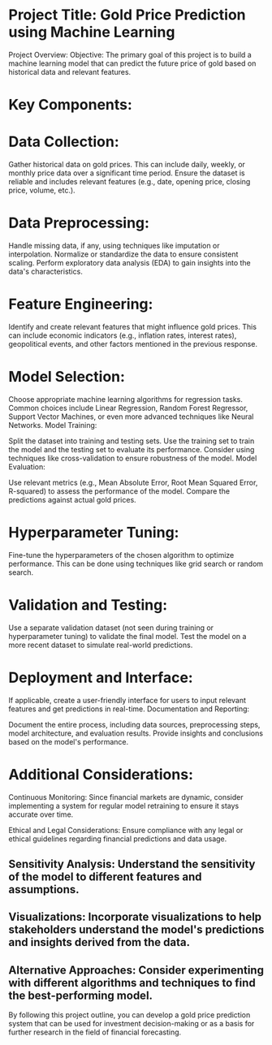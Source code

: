 # Project Title: Gold Price Prediction using Machine Learning
Project Overview:
Objective:
The primary goal of this project is to build a machine learning model that can predict the future price of gold based on historical data and relevant features.

# Key Components:
# Data Collection:

Gather historical data on gold prices. This can include daily, weekly, or monthly price data over a significant time period. Ensure the dataset is reliable and includes relevant features (e.g., date, opening price, closing price, volume, etc.).

# Data Preprocessing:
Handle missing data, if any, using techniques like imputation or interpolation.
Normalize or standardize the data to ensure consistent scaling.
Perform exploratory data analysis (EDA) to gain insights into the data's characteristics.
# Feature Engineering:

Identify and create relevant features that might influence gold prices. This can include economic indicators (e.g., inflation rates, interest rates), geopolitical events, and other factors mentioned in the previous response.
# Model Selection:

Choose appropriate machine learning algorithms for regression tasks. Common choices include Linear Regression, Random Forest Regressor, Support Vector Machines, or even more advanced techniques like Neural Networks.
Model Training:

Split the dataset into training and testing sets. Use the training set to train the model and the testing set to evaluate its performance.
Consider using techniques like cross-validation to ensure robustness of the model.
Model Evaluation:

Use relevant metrics (e.g., Mean Absolute Error, Root Mean Squared Error, R-squared) to assess the performance of the model. Compare the predictions against actual gold prices.

# Hyperparameter Tuning:
Fine-tune the hyperparameters of the chosen algorithm to optimize performance. This can be done using techniques like grid search or random search.

# Validation and Testing:

Use a separate validation dataset (not seen during training or hyperparameter tuning) to validate the final model.
Test the model on a more recent dataset to simulate real-world predictions.
# Deployment and Interface:

If applicable, create a user-friendly interface for users to input relevant features and get predictions in real-time.
Documentation and Reporting:

Document the entire process, including data sources, preprocessing steps, model architecture, and evaluation results.
Provide insights and conclusions based on the model's performance.
# Additional Considerations:
Continuous Monitoring: Since financial markets are dynamic, consider implementing a system for regular model retraining to ensure it stays accurate over time.

Ethical and Legal Considerations: Ensure compliance with any legal or ethical guidelines regarding financial predictions and data usage.

## Sensitivity Analysis: Understand the sensitivity of the model to different features and assumptions.

## Visualizations: Incorporate visualizations to help stakeholders understand the model's predictions and insights derived from the data.

## Alternative Approaches: Consider experimenting with different algorithms and techniques to find the best-performing model.

By following this project outline, you can develop a gold price prediction system that can be used for investment decision-making or as a basis for further research in the field of financial forecasting.
